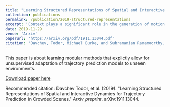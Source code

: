 ```yaml
---
title: "Learning Structured Representations of Spatial and Interactive Dynamics for Trajectory Prediction in Crowded Scenes."
collection: publications
permalink: /publication/2019-structured-representations
excerpt: 'Context plays a significant role in the generation of motion for dynamic agents in interactive environments. This work proposes a modular method that utilises a learned model of the environment for motion prediction and explicitly allows for unsupervised adaptation of trajectory prediction models to unseen environments and new tasks by decoupling per-agent dynamics and environment modelling. Modelling both the spatial and dynamic aspects of a given environment alongside the per agent behaviour results in more informed motion prediction and allows for performance comparable to the state-of-the-art. We highlight the model's prediction capability using a benchmark pedestrian prediction problem and a robot manipulation task and show that we can transfer the predictor across these tasks in a completely unsupervised way. The proposed approach allows for robust and label efficient forward modelling, and relaxes the need for full model re-training in new environments.'
date: 2019-11-29
venue: 'Arxiv'
paperurl: 'https://arxiv.org/pdf/1911.13044.pdf'
citation: 'Davchev, Todor, Michael Burke, and Subramanian Ramamoorthy. "Learning Structured Representations of Spatial and Interactive Dynamics for Trajectory Prediction in Crowded Scenes." arXiv preprint arXiv:1911.13044 (2019).'
---
```

This paper is about learning modular methods that explictly allow for unsupervised adaptation of trajectory prediction models to unseen environments.

[Download paper here](https://arxiv.org/pdf/1911.13044.pdf)

Recommended citation: Davchev Todor, et al. (2019). "Learning Structured Representations of Spatial and Interactive Dynamics for Trajectory Prediction in Crowded Scenes." <i>Arxiv preprint</i>. arXiv:1911.13044.